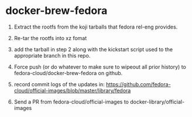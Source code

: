 # docker-brew-fedora

1. Extract the rootfs from the koji tarballs that fedora rel-eng provides.
2. Re-tar the rootfs into xz fomat
3. add the tarball in step 2 along with the kickstart script used to the appropriate branch in this repo.
4. Force push (or do whatever to make sure to wipeout all prior history) to fedora-cloud/docker-brew-fedora on github.

5. record commit logs of the updates in: https://github.com/fedora-cloud/official-images/blob/master/library/fedora
6. Send a PR from fedora-cloud/official-images to docker-library/official-images
